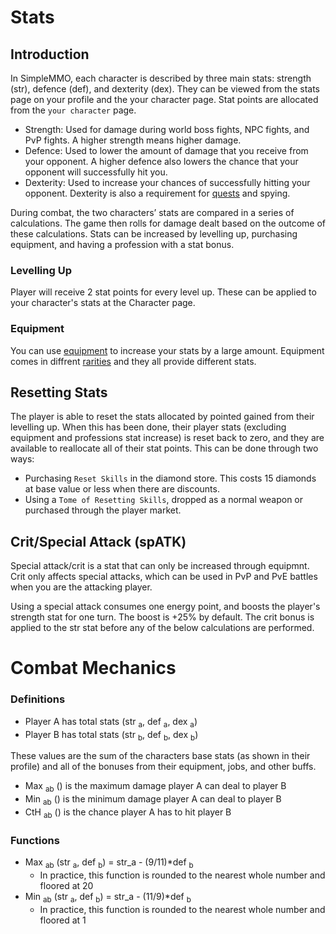 # Stats

## Introduction

In SimpleMMO, each character is described by three main stats: strength (str), defence (def), and dexterity (dex). They can be viewed from the stats page on your profile and the your character page. Stat points are allocated from the `your character` page.

- Strength: Used for damage during world boss fights, NPC fights, and PvP fights. A higher strength means higher damage.
- Defence: Used to lower the amount of damage that you receive from your opponent. A higher defence also lowers the chance that your opponent will successfully hit you.
- Dexterity: Used to increase your chances of successfully hitting your opponent. Dexterity is also a requirement for [quests][1] and spying.

During combat, the two characters’ stats are compared in a series of calculations. The game then rolls for damage dealt based on the outcome of these calculations. Stats can be increased by levelling up, purchasing equipment, and having a profession with a stat bonus.

### Levelling Up

Player will receive 2 stat points for every level up. These can be applied to your character's stats at the Character page.

### Equipment

You can use [equipment][2] to increase your stats by a large amount. Equipment comes in diffrent [rarities][3] and they all provide different stats.

## Resetting Stats
The player is able to reset the stats allocated by pointed gained from their levelling up. When this has been done, their player stats (excluding equipment and professions stat increase) is reset back to zero, and they are available to reallocate all of their stat points. This can be done through two ways:
- Purchasing `Reset Skills` in the diamond store. This costs 15 diamonds at base value or less when there are discounts.
- Using a `Tome of Resetting Skills`, dropped as a normal weapon or purchased through the player market.

## Crit/Special Attack (spATK)
Special attack/crit is a stat that can only be increased through equipmnt. Crit only affects special attacks, which can be used in PvP and PvE battles when you are the attacking player.

Using a special attack consumes one energy point, and boosts the player's strength stat for one turn. The boost is +25% by default. The crit bonus is applied to the str stat before any of the below calculations are performed.

# Combat Mechanics

### Definitions

- Player A has total stats (str <sub>a</sub>, def <sub>a</sub>, dex <sub>a</sub>)
- Player B has total stats (str <sub>b</sub>, def <sub>b</sub>, dex <sub>b</sub>)

These values are the sum of the characters base stats (as shown in their profile) and all of the bonuses from their equipment, jobs, and other buffs.

- Max <sub>ab</sub> () is the maximum damage player A can deal to player B
- Min <sub>ab</sub> () is the minimum damage player A can deal to player B
- CtH <sub>ab</sub> () is the chance player A has to hit player B

### Functions

- Max <sub>ab</sub> (str <sub>a</sub>, def <sub>b</sub>) = str\_a - (9/11)\*def <sub>b</sub>
	- In practice, this function is rounded to the nearest whole number and floored at 20
- Min <sub>ab</sub> (str <sub>a</sub>, def <sub>b</sub>) = str\_a - (11/9)\*def <sub>b</sub>
	- In practice, this function is rounded to the nearest whole number and floored at 1



[1]:/activities-and-challenges/quests
[2]:/items/item-types
[3]:/items/rarities

